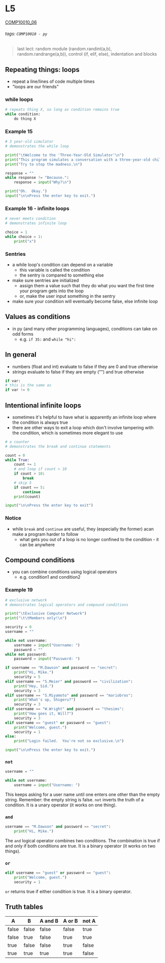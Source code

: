 # L5
[COMP10010_06](https://brightspace.ucd.ie/d2l/le/content/129818/viewContent/1652660/View)
###### tags: `COMP10010 - py`

> last lect: random module (random.randint(a,b), random.randrange(a,b)), control (if, elif, else), indentation and blocks

## Repeating things: loops
- repeat a line/lines of code multiple times
- "loops are our friends"

### while loops
``` python
# repeats thing X, so long as condition remains true
while condition:
    do thing X
```

### Example 15
``` python
# 3 year-old simulator
# demonstrates the while loop

print("\tWelcome to the 'Three-Year-Old Simulator'\n")
print("This program simulates a conversation with a three-year-old child.")
print("Try to stop the madness.\n")

response = ""
while response != "Because.":
    response = input("Why?\n")

print("Oh.  Okay.")
input("\n\nPress the enter key to exit.")
```
### Example 16 - infinite loops
``` python
# never meets condition
# demonstrates infinite loop

choice = 1
while choice = 1:
    print("x")
```

### Sentries
- a while loop's condition can depend on a variable
    - this variable is called the condition
    - the sentry is compared to something else
- make sure sentries are initialized
    - assign them a value such that they do what you want the first time your program gets into the loop
    - or, make the user input something in the sentry
- make sure your condition will eventually become false, else infinite loop

## Values as conditions
- in py (and many other programming languages), conditions can take on odd forms
    - e.g. ```if 35:``` and ```while "hi":```

## In general
- numbers (float and int) evaluate to false if they are 0 and true otherwise
- strings evaluate to false if they are empty ("") and true otherwise
``` python
if var:
# this is the same as
if var != 0
```

## Intentional infinite loops
- sometimes it's helpful to have what is apparently an infinite loop where the condition is always true
- there are other ways to exit a loop which don't involve tampering with the condition, which is sometimes more elegant to use
``` python
# a counter
# demonstrates the break and continue statements

count = 0
while True:
    count += 1
    # end loop if count > 10
    if count > 10:
        break
    # skip 5
    if count == 5:
        continue
    print(count)

input("\n\nPress the enter key to exit")
```

### Notice
- while ```break``` and ```continue``` are useful, they (especially the former) acan make a program harder to follow
    - what gets you out of a loop is no longer confined to the condition - it can be anywhere

## Compound conditions
- you can combine conditions using logical operators
    - e.g. condition1 and condition2

### Example 19
``` python
# exclusive network
# demonstrates logical operators and compound conditions

print("\tExclusive Computer Network")
print("\t\tMembers only!\n")

security = 0
username = ""

while not username:
    username = input("Username: ")
    password = ""
while not password:
    password = input("Password: ")

if username == "M.Dawson" and password == "secret":
    print("Hi, Mike.")
    security = 5
elif username == "S.Meier" and password == "civilization":
    print("Hey, Sid.")
    security = 3
elif username == "S.Miyamoto" and password == "mariobros":
    print("What's up, Shigeru?")
    security = 3
elif username == "W.Wright" and password == "thesims":
    print("How goes it, Will?")
    security = 3
elif username == "guest" or password == "guest":
    print("Welcome, guest.")
    security = 1
else:
    print("Login failed.  You're not so exclusive.\n")

input("\n\nPress the enter key to exit.")
```

### ```not```
``` python 
username = ""

while not username:
    username = input("Username: ")
```
This keeps asking for a user name until one enters one other than the empty string. Remember: the empty string is false. ```not``` inverts the truth of a condition. It is a unary operator (it works on one thing).

### ```and```
``` python
username == "M.Dawson" and password == "secret":
    print("Hi, Mike.")
```
The ```and``` logical operator combines two conditions. The combination is true if and only if both conditions are true. It is a binary operator (it works on two things).

### ```or```
``` python
elif username == "guest" or password == "guest":
    print("Welcome, guest.")
    security = 1
```
```or``` returns true if either condition is true. It is a binary operator.

## Truth tables
| A | B | A and B | A or B | not A |
| - | - | ------- | ------ | ----- |
| false | false | false | false | true |
| false | true | false | true | true |
|true | false | false | true | false |
|true | true | true | true | false|



